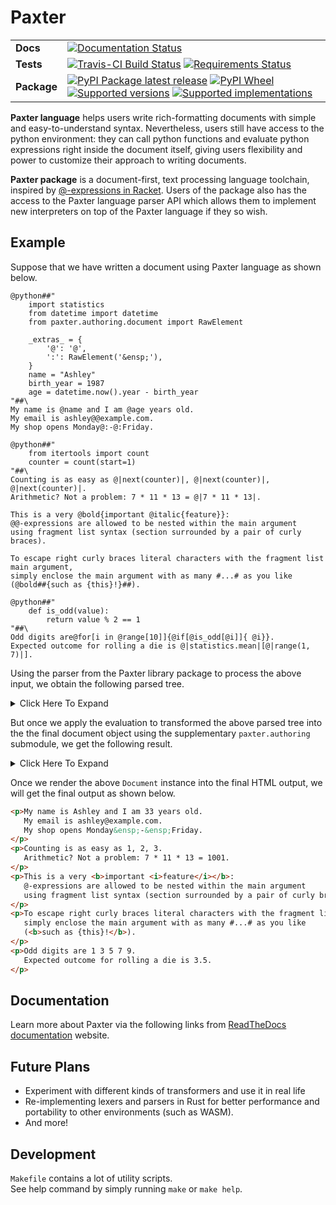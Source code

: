 # Paxter

<table>
    <tbody>
        <tr class="odd">
            <td><b>Docs</b></td>
            <td>
                <a href="https://readthedocs.org/projects/paxter"><img src="https://readthedocs.org/projects/paxter/badge/?style=flat" alt="Documentation Status" /></a>
            </td>
        </tr>
        <tr class="even">
            <td><b>Tests</b></td>
            <td>
                <div class="line-block">
                    <a href="https://travis-ci.com/abhabongse/paxter"><img src="https://api.travis-ci.com/abhabongse/paxter.svg?branch=main" alt="Travis-CI Build Status" /></a>
                    <a href="https://requires.io/github/abhabongse/paxter/requirements/?branch=main"><img src="https://requires.io/github/abhabongse/paxter/requirements.svg?branch=main" alt="Requirements Status" /></a>
                </div>
            </td>
        </tr>
        <tr class="odd">
            <td><b>Package</b></td>
            <td>
                <div class="line-block">
                    <a href="https://pypi.org/project/paxter"><img src="https://img.shields.io/pypi/v/paxter.svg" alt="PyPI Package latest release" /></a>
                    <a href="https://pypi.org/project/paxter"><img src="https://img.shields.io/pypi/wheel/paxter.svg" alt="PyPI Wheel" /></a>
                    <a href="https://pypi.org/project/paxter"><img src="https://img.shields.io/pypi/pyversions/paxter.svg" alt="Supported versions" /></a>
                    <a href="https://pypi.org/project/paxter"><img src="https://img.shields.io/pypi/implementation/paxter.svg" alt="Supported implementations" /></a>
                </div>
            </td>
        </tr>
    </tbody>
</table>

**Paxter language** helps users write rich-formatting documents
with simple and easy-to-understand syntax.
Nevertheless, users still have access to the python environment:
they can call python functions and evaluate python expressions
right inside the document itself,
giving users flexibility and power to customize 
their approach to writing documents.

**Paxter package** is a document-first, text processing language toolchain,
inspired by [@-expressions in Racket](https://docs.racket-lang.org/scribble/reader.html).
Users of the package also has the access to the Paxter language parser API
which allows them to implement new interpreters on top of the Paxter language
if they so wish.


## Example

Suppose that we have written a document using Paxter language as shown below.

```text
@python##"
    import statistics
    from datetime import datetime
    from paxter.authoring.document import RawElement

    _extras_ = {
        '@': '@',
        ':': RawElement('&ensp;'),
    }
    name = "Ashley"
    birth_year = 1987
    age = datetime.now().year - birth_year
"##\
My name is @name and I am @age years old.
My email is ashley@@example.com.
My shop opens Monday@:-@:Friday.

@python##"
    from itertools import count
    counter = count(start=1)
"##\
Counting is as easy as @|next(counter)|, @|next(counter)|, @|next(counter)|.
Arithmetic? Not a problem: 7 * 11 * 13 = @|7 * 11 * 13|.

This is a very @bold{important @italic{feature}}:
@@-expressions are allowed to be nested within the main argument
using fragment list syntax (section surrounded by a pair of curly braces).

To escape right curly braces literal characters with the fragment list main argument,
simply enclose the main argument with as many #...# as you like
(@bold##{such as {this}!}##).

@python##"
    def is_odd(value):
        return value % 2 == 1
"##\
Odd digits are@for[i in @range[10]]{@if[@is_odd[@i]]{ @i}}.
Expected outcome for rolling a die is @|statistics.mean|[@|range(1, 7)|].
```

Using the parser from the Paxter library package to process the above input,
we obtain the following parsed tree.

<details>
<summary>Click Here To Expand</summary>

```python
FragmentSeq(
    start_pos=0,
    end_pos=1131,
    children=[
        Command(
            start_pos=1,
            end_pos=233,
            phrase="python",
            phrase_enclosing=EnclosingPattern(left="", right=""),
            options=None,
            main_arg=Text(
                start_pos=10,
                end_pos=230,
                inner="\n    import statistics\n    from datetime import datetime\n\n    _extras_ = {\n        '@': '@',\n        '.': '\u200a',\n        ',': '\u2009',\n    }\n    name = \"Ashley\"\n    birth_year = 1987\n    age = datetime.now().year - birth_year\n",
                enclosing=EnclosingPattern(left='##"', right='"##'),
            ),
        ),
        Text(
            start_pos=233,
            end_pos=246,
            inner="\\\nMy name is ",
            enclosing=EnclosingPattern(left="", right=""),
        ),
        Command(
            start_pos=247,
            end_pos=251,
            phrase="name",
            phrase_enclosing=EnclosingPattern(left="", right=""),
            options=None,
            main_arg=None,
        ),
        Text(
            start_pos=251,
            end_pos=261,
            inner=" and I am ",
            enclosing=EnclosingPattern(left="", right=""),
        ),
        Command(
            start_pos=262,
            end_pos=265,
            phrase="age",
            phrase_enclosing=EnclosingPattern(left="", right=""),
            options=None,
            main_arg=None,
        ),
        Text(
            start_pos=265,
            end_pos=295,
            inner=" years old.\nMy email is ashley",
            enclosing=EnclosingPattern(left="", right=""),
        ),
        Command(
            start_pos=296,
            end_pos=297,
            phrase="@",
            phrase_enclosing=EnclosingPattern(left="", right=""),
            options=None,
            main_arg=None,
        ),
        Text(
            start_pos=297,
            end_pos=330,
            inner="example.com.\nMy shop opens Monday",
            enclosing=EnclosingPattern(left="", right=""),
        ),
        Command(
            start_pos=331,
            end_pos=332,
            phrase=",",
            phrase_enclosing=EnclosingPattern(left="", right=""),
            options=None,
            main_arg=None,
        ),
        Text(
            start_pos=332,
            end_pos=333,
            inner="-",
            enclosing=EnclosingPattern(left="", right=""),
        ),
        Command(
            start_pos=334,
            end_pos=335,
            phrase=",",
            phrase_enclosing=EnclosingPattern(left="", right=""),
            options=None,
            main_arg=None,
        ),
        Text(
            start_pos=335,
            end_pos=344,
            inner="Friday.\n\n",
            enclosing=EnclosingPattern(left="", right=""),
        ),
        Command(
            start_pos=345,
            end_pos=419,
            phrase="python",
            phrase_enclosing=EnclosingPattern(left="", right=""),
            options=None,
            main_arg=Text(
                start_pos=354,
                end_pos=416,
                inner="\n    from itertools import count\n    counter = count(start=1)\n",
                enclosing=EnclosingPattern(left='##"', right='"##'),
            ),
        ),
        Text(
            start_pos=419,
            end_pos=444,
            inner="\\\nCounting is as easy as ",
            enclosing=EnclosingPattern(left="", right=""),
        ),
        Command(
            start_pos=445,
            end_pos=460,
            phrase="next(counter)",
            phrase_enclosing=EnclosingPattern(left="|", right="|"),
            options=None,
            main_arg=None,
        ),
        Text(
            start_pos=460,
            end_pos=462,
            inner=", ",
            enclosing=EnclosingPattern(left="", right=""),
        ),
        Command(
            start_pos=463,
            end_pos=478,
            phrase="next(counter)",
            phrase_enclosing=EnclosingPattern(left="|", right="|"),
            options=None,
            main_arg=None,
        ),
        Text(
            start_pos=478,
            end_pos=480,
            inner=", ",
            enclosing=EnclosingPattern(left="", right=""),
        ),
        Command(
            start_pos=481,
            end_pos=496,
            phrase="next(counter)",
            phrase_enclosing=EnclosingPattern(left="|", right="|"),
            options=None,
            main_arg=None,
        ),
        Text(
            start_pos=496,
            end_pos=539,
            inner=".\nArithmetic? Not a problem: 7 * 11 * 13 = ",
            enclosing=EnclosingPattern(left="", right=""),
        ),
        Command(
            start_pos=540,
            end_pos=553,
            phrase="7 * 11 * 13",
            phrase_enclosing=EnclosingPattern(left="|", right="|"),
            options=None,
            main_arg=None,
        ),
        Text(
            start_pos=553,
            end_pos=571,
            inner=".\n\nThis is a very ",
            enclosing=EnclosingPattern(left="", right=""),
        ),
        Command(
            start_pos=572,
            end_pos=604,
            phrase="bold",
            phrase_enclosing=EnclosingPattern(left="", right=""),
            options=None,
            main_arg=FragmentSeq(
                start_pos=577,
                end_pos=603,
                children=[
                    Text(
                        start_pos=577,
                        end_pos=587,
                        inner="important ",
                        enclosing=EnclosingPattern(left="", right=""),
                    ),
                    Command(
                        start_pos=588,
                        end_pos=603,
                        phrase="italic",
                        phrase_enclosing=EnclosingPattern(left="", right=""),
                        options=None,
                        main_arg=FragmentSeq(
                            start_pos=595,
                            end_pos=602,
                            children=[
                                Text(
                                    start_pos=595,
                                    end_pos=602,
                                    inner="feature",
                                    enclosing=EnclosingPattern(left="", right=""),
                                )
                            ],
                            enclosing=EnclosingPattern(left="{", right="}"),
                        ),
                    ),
                ],
                enclosing=EnclosingPattern(left="{", right="}"),
            ),
        ),
        Text(
            start_pos=604,
            end_pos=606,
            inner=":\n",
            enclosing=EnclosingPattern(left="", right=""),
        ),
        Command(
            start_pos=607,
            end_pos=608,
            phrase="@",
            phrase_enclosing=EnclosingPattern(left="", right=""),
            options=None,
            main_arg=None,
        ),
        Text(
            start_pos=608,
            end_pos=898,
            inner="-expressions are allowed to be nested within the main argument\nusing fragment list syntax (section surrounded by a pair of curly braces).\n\nTo escape right curly braces literal characters with the fragment list main argument,\nsimply enclose the main argument with as many #...# as you like\n(",
            enclosing=EnclosingPattern(left="", right=""),
        ),
        Command(
            start_pos=899,
            end_pos=924,
            phrase="bold",
            phrase_enclosing=EnclosingPattern(left="", right=""),
            options=None,
            main_arg=FragmentSeq(
                start_pos=906,
                end_pos=921,
                children=[
                    Text(
                        start_pos=906,
                        end_pos=921,
                        inner="such as {this}!",
                        enclosing=EnclosingPattern(left="", right=""),
                    )
                ],
                enclosing=EnclosingPattern(left="##{", right="}##"),
            ),
        ),
        Text(
            start_pos=924,
            end_pos=928,
            inner=").\n\n",
            enclosing=EnclosingPattern(left="", right=""),
        ),
        Command(
            start_pos=929,
            end_pos=995,
            phrase="python",
            phrase_enclosing=EnclosingPattern(left="", right=""),
            options=None,
            main_arg=Text(
                start_pos=938,
                end_pos=992,
                inner="\n    def is_odd(value):\n        return value % 2 == 1\n",
                enclosing=EnclosingPattern(left='##"', right='"##'),
            ),
        ),
        Text(
            start_pos=995,
            end_pos=1011,
            inner="\\\nOdd digits are",
            enclosing=EnclosingPattern(left="", right=""),
        ),
        Command(
            start_pos=1012,
            end_pos=1055,
            phrase="for",
            phrase_enclosing=EnclosingPattern(left="", right=""),
            options=TokenSeq(
                start_pos=1016,
                end_pos=1031,
                children=[
                    Identifier(start_pos=1016, end_pos=1017, name="i"),
                    Identifier(start_pos=1018, end_pos=1020, name="in"),
                    Command(
                        start_pos=1022,
                        end_pos=1031,
                        phrase="range",
                        phrase_enclosing=EnclosingPattern(left="", right=""),
                        options=TokenSeq(
                            start_pos=1028,
                            end_pos=1030,
                            children=[Number(start_pos=1028, end_pos=1030, value=10)],
                        ),
                        main_arg=None,
                    ),
                ],
            ),
            main_arg=FragmentSeq(
                start_pos=1033,
                end_pos=1054,
                children=[
                    Command(
                        start_pos=1034,
                        end_pos=1054,
                        phrase="if",
                        phrase_enclosing=EnclosingPattern(left="", right=""),
                        options=TokenSeq(
                            start_pos=1037,
                            end_pos=1048,
                            children=[
                                Command(
                                    start_pos=1038,
                                    end_pos=1048,
                                    phrase="is_odd",
                                    phrase_enclosing=EnclosingPattern(
                                        left="", right=""
                                    ),
                                    options=TokenSeq(
                                        start_pos=1045,
                                        end_pos=1047,
                                        children=[
                                            Command(
                                                start_pos=1046,
                                                end_pos=1047,
                                                phrase="i",
                                                phrase_enclosing=EnclosingPattern(
                                                    left="", right=""
                                                ),
                                                options=None,
                                                main_arg=None,
                                            )
                                        ],
                                    ),
                                    main_arg=None,
                                )
                            ],
                        ),
                        main_arg=FragmentSeq(
                            start_pos=1050,
                            end_pos=1053,
                            children=[
                                Text(
                                    start_pos=1050,
                                    end_pos=1051,
                                    inner=" ",
                                    enclosing=EnclosingPattern(left="", right=""),
                                ),
                                Command(
                                    start_pos=1052,
                                    end_pos=1053,
                                    phrase="i",
                                    phrase_enclosing=EnclosingPattern(
                                        left="", right=""
                                    ),
                                    options=None,
                                    main_arg=None,
                                ),
                            ],
                            enclosing=EnclosingPattern(left="{", right="}"),
                        ),
                    )
                ],
                enclosing=EnclosingPattern(left="{", right="}"),
            ),
        ),
        Text(
            start_pos=1055,
            end_pos=1095,
            inner=".\nExpected outcome for rolling a die is ",
            enclosing=EnclosingPattern(left="", right=""),
        ),
        Command(
            start_pos=1096,
            end_pos=1129,
            phrase="statistics.mean",
            phrase_enclosing=EnclosingPattern(left="|", right="|"),
            options=TokenSeq(
                start_pos=1114,
                end_pos=1128,
                children=[
                    Command(
                        start_pos=1115,
                        end_pos=1128,
                        phrase="range(1, 7)",
                        phrase_enclosing=EnclosingPattern(left="|", right="|"),
                        options=None,
                        main_arg=None,
                    )
                ],
            ),
            main_arg=None,
        ),
        Text(
            start_pos=1129,
            end_pos=1131,
            inner=".\n",
            enclosing=EnclosingPattern(left="", right=""),
        ),
    ],
    enclosing=GlobalEnclosingPattern(),
)
```
</details>

But once we apply the evaluation to transformed the above parsed tree
into the the final document object using the supplementary
`paxter.authoring` submodule, we get the following result.

<details>
<summary>Click Here To Expand</summary>

```python
Document(
    blob=Fragments([
        Paragraph(
            blob=Fragments([
                "My name is Ashley and I am ",
                33,
                " years old.\nMy email is ashley@example.com.\nMy shop opens Monday",
                RawElement(blob="&ensp;"),
                "-",
                RawElement(blob="&ensp;"),
                "Friday.",
            ])
        ),
        Paragraph(
            blob=Fragments([
                "Counting is as easy as ",
                1,
                ", ",
                2,
                ", ",
                3,
                ".\nArithmetic? Not a problem: 7 * 11 * 13 = ",
                1001,
                ".",
            ])
        ),
        Paragraph(
            blob=Fragments([
                "This is a very ",
                Bold(blob=Fragments(["important ", Italic(blob=Fragments(["feature"]))])),
                ":\n@-expressions are allowed to be nested within the main argument\nusing fragment list syntax (section surrounded by a pair of curly braces).",
            ])
        ),
        Paragraph(
            blob=Fragments([
                "To escape right curly braces literal characters with the fragment list main argument,\nsimply enclose the main argument with as many #...# as you like\n(",
                Bold(blob=Fragments(["such as {this}!"])),
                ").",
            ]),
        ),
        Paragraph(
            blob=Fragments([
                "Odd digits are ",
                1,
                " ",
                3,
                " ",
                5,
                " ",
                7,
                " ",
                9,
                ".\nExpected outcome for rolling a die is ",
                3.5,
                ".",
            ]),
        ),
    ]),
)
```
</details>

Once we render the above `Document` instance into the final HTML output,
we will get the final output as shown below.

```html
<p>My name is Ashley and I am 33 years old.
   My email is ashley@example.com.
   My shop opens Monday&ensp;-&ensp;Friday.
</p>
<p>Counting is as easy as 1, 2, 3.
   Arithmetic? Not a problem: 7 * 11 * 13 = 1001.
</p>
<p>This is a very <b>important <i>feature</i></b>:
   @-expressions are allowed to be nested within the main argument
   using fragment list syntax (section surrounded by a pair of curly braces).
</p>
<p>To escape right curly braces literal characters with the fragment list main argument,
   simply enclose the main argument with as many #...# as you like
   (<b>such as {this}!</b>).
</p>
<p>Odd digits are 1 3 5 7 9.
   Expected outcome for rolling a die is 3.5.
</p>
```


## Documentation

Learn more about Paxter via the following links from
[ReadTheDocs documentation](https://paxter.readthedocs.io/) website.

## Future Plans

-   Experiment with different kinds of transformers and use it in real life
-   Re-implementing lexers and parsers in Rust for better performance
    and portability to other environments (such as WASM). 
-   And more!


## Development

`Makefile` contains a lot of utility scripts.  
See help command by simply running `make` or `make help`.
